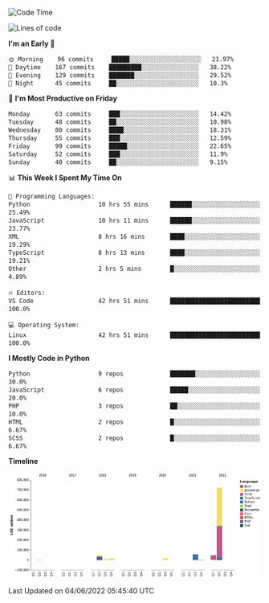 <!--START_SECTION:waka-->
![Code Time](http://img.shields.io/badge/Code%20Time-0%20secs-blue)

![Lines of code](https://img.shields.io/badge/From%20Hello%20World%20I%27ve%20Written-931%20Thousand%20lines%20of%20code-blue)

**I'm an Early 🐤** 

```text
🌞 Morning    96 commits     █████░░░░░░░░░░░░░░░░░░░░   21.97% 
🌆 Daytime    167 commits    █████████░░░░░░░░░░░░░░░░   38.22% 
🌃 Evening    129 commits    ███████░░░░░░░░░░░░░░░░░░   29.52% 
🌙 Night      45 commits     ██░░░░░░░░░░░░░░░░░░░░░░░   10.3%

```
📅 **I'm Most Productive on Friday** 

```text
Monday       63 commits     ███░░░░░░░░░░░░░░░░░░░░░░   14.42% 
Tuesday      48 commits     ██░░░░░░░░░░░░░░░░░░░░░░░   10.98% 
Wednesday    80 commits     ████░░░░░░░░░░░░░░░░░░░░░   18.31% 
Thursday     55 commits     ███░░░░░░░░░░░░░░░░░░░░░░   12.59% 
Friday       99 commits     █████░░░░░░░░░░░░░░░░░░░░   22.65% 
Saturday     52 commits     ███░░░░░░░░░░░░░░░░░░░░░░   11.9% 
Sunday       40 commits     ██░░░░░░░░░░░░░░░░░░░░░░░   9.15%

```


📊 **This Week I Spent My Time On** 

```text
💬 Programming Languages: 
Python                   10 hrs 55 mins      ██████░░░░░░░░░░░░░░░░░░░   25.49% 
JavaScript               10 hrs 11 mins      ██████░░░░░░░░░░░░░░░░░░░   23.77% 
XML                      8 hrs 16 mins       ████░░░░░░░░░░░░░░░░░░░░░   19.29% 
TypeScript               8 hrs 13 mins       ████░░░░░░░░░░░░░░░░░░░░░   19.21% 
Other                    2 hrs 5 mins        █░░░░░░░░░░░░░░░░░░░░░░░░   4.89%

🔥 Editors: 
VS Code                  42 hrs 51 mins      █████████████████████████   100.0%

💻 Operating System: 
Linux                    42 hrs 51 mins      █████████████████████████   100.0%

```

**I Mostly Code in Python** 

```text
Python                   9 repos             ███████░░░░░░░░░░░░░░░░░░   30.0% 
JavaScript               6 repos             █████░░░░░░░░░░░░░░░░░░░░   20.0% 
PHP                      3 repos             ██░░░░░░░░░░░░░░░░░░░░░░░   10.0% 
HTML                     2 repos             █░░░░░░░░░░░░░░░░░░░░░░░░   6.67% 
SCSS                     2 repos             █░░░░░░░░░░░░░░░░░░░░░░░░   6.67%

```


**Timeline**

![Chart not found](https://raw.githubusercontent.com/telesoho/telesoho/master/charts/bar_graph.png) 


 Last Updated on 04/06/2022 05:45:40 UTC
<!--END_SECTION:waka-->


<!--
**telesoho/telesoho** is a ✨ _special_ ✨ repository because its `README.md` (this file) appears on your GitHub profile.

Here are some ideas to get you started:

- 🔭 I’m currently working on ...
- 🌱 I’m currently learning ...
- 👯 I’m looking to collaborate on ...
- 🤔 I’m looking for help with ...
- 💬 Ask me about ...
- 📫 How to reach me: ...
- 😄 Pronouns: ...
- ⚡ Fun fact: ...
-->
